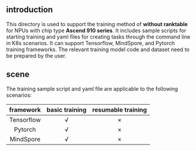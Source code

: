 ## introduction
This directory is used to support the training method of **without ranktable** for NPUs with chip type **Ascend 910 series**. It includes sample scripts for starting training and yaml files for creating tasks through the command line in K8s scenarios. It can support Tensorflow, MindSpore, and Pytorch training frameworks. The relevant training model code and dataset need to be prepared by the user.

## scene
The training sample script and yaml file are applicable to the following scenarios: 

| framework     | basic training | resumable training |
| :----------: | :--------: | :--------: |
| Tensorflow | √      | ×      |
| Pytorch    | √      | ×       |
| MindSpore    | √      | ×       |